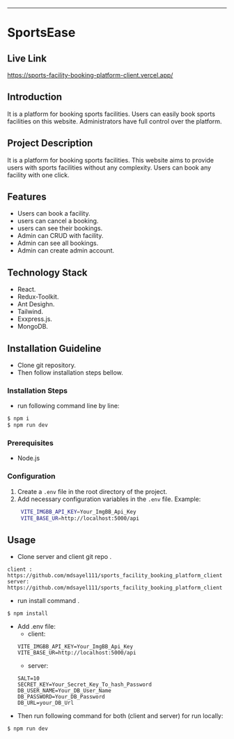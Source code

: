 ---

# SportsEase

## Live Link
https://sports-facility-booking-platform-client.vercel.app/


## Introduction

It is a platform for booking sports facilities. Users can easily book sports facilities on this website. Administrators have full control over the platform.

## Project Description

It is a platform for booking sports facilities. This website aims to provide users with sports facilities without any complexity. Users can book any facility with one click.

## Features

- Users can book a facility.
- users can cancel a booking.
- users can see their bookings.
- Admin can CRUD with facility.
- Admin can see all bookings.
- Admin can create admin account.

## Technology Stack
- React.
- Redux-Toolkit.
- Ant Desighn.
- Tailwind.
- Exxpress.js.
- MongoDB.

## Installation Guideline

- Clone git repository.
- Then follow installation steps bellow.

### Installation Steps

- run following command line by line:
```bash
$ npm i
$ npm run dev
```

### Prerequisites

- Node.js
### Configuration

1. Create a `.env` file in the root directory of the project.
2. Add necessary configuration variables in the `.env` file.
   Example:
   ```bash
    VITE_IMGBB_API_KEY=Your_ImgBB_Api_Key
    VITE_BASE_UR=http://localhost:5000/api
   ```

## Usage
- Clone server and client git repo .
```
client : https://github.com/mdsayel111/sports_facility_booking_platform_client
server: https://github.com/mdsayel111/sports_facility_booking_platform_client
```
- run install command . 
```
$ npm install
```
- Add .env file:
   - client:
    ```
    VITE_IMGBB_API_KEY=Your_ImgBB_Api_Key
    VITE_BASE_UR=http://localhost:5000/api
    ```
    - server:
    ```
    SALT=10
    SECRET_KEY=Your_Secret_Key_To_hash_Password
    DB_USER_NAME=Your_DB_User_Name
    DB_PASSWORD=Your_DB_Password
    DB_URL=your_DB_Url
    ```
- Then run following command for both (client and server) for run locally:
```
$ npm run dev
```
